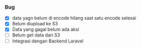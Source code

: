 ### Bug
 - [x] data yagn belum di encode hilang saat satu encode selesai
 - [x] Belum diupload ke S3
 - [x] Data yang gagal belum ada aksi
 - [ ] Belum get data dari S3
 - [ ] Integrasi dengan Backend Laravel